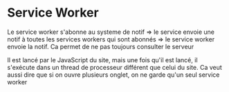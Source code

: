 # Service Worker
Le service worker s'abonne au systeme de notif => le service envoie une notif à toutes les services workers qui sont abonnés => le service worker envoie la notif.
Ca permet de ne pas toujours consulter le serveur

Il est lancé par le JavaScript du site, mais une fois qu'il est lancé, il s'exécute dans un thread de processeur différent que celui du site.
Ca veut aussi dire que si on ouvre plusieurs onglet, on ne garde qu'un seul service worker